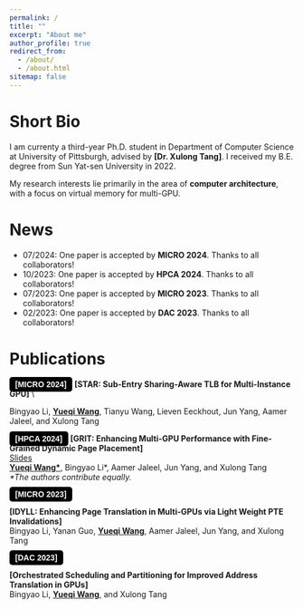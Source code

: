```yaml
---
permalink: /
title: ""
excerpt: "About me"
author_profile: true
redirect_from: 
  - /about/
  - /about.html
sitemap: false
---
```




Short Bio
===

I am currenty a third-year Ph.D. student  in Department of Computer Science at University of Pittsburgh, advised by <a href="https://xzt102.github.io/" class="no-underline-link">[Dr. Xulong Tang]</a>. I received my B.E. degree from Sun Yat-sen University in 2022.

My research interests lie primarily in the area of **computer architecture**, with a focus on virtual memory for multi-GPU.



News
===
* 07/2024: One paper is accepted by **MICRO 2024**. Thanks to all collaborators!
* 10/2023: One paper is accepted by **HPCA 2024**. Thanks to all collaborators!
* 07/2023: One paper is accepted by **MICRO 2023**. Thanks to all collaborators!
* 02/2023: One paper is accepted by **DAC 2023**. Thanks to all collaborators!


Publications
===

<style>
    .badge {
        background-color: #7C8BE6; /* Red background */
        color: white;             /* White text */
        font-weight: bold;        /* Bold font */
        padding: 5px 10px;        /* Padding around the text */
        text-align: center;       /* Center-aligned text */
        border-radius: 5px;       /* Rounded corners */
        font-family: 'Raleway', Arial; /* Font family */
    }


    .badgeblackbg {
        background-color: black; /* Red background */
        color: white;             /* White text */
        font-weight: bold;        /* Bold font */
        padding: 5px 10px;        /* Padding around the text */
        text-align: center;       /* Center-aligned text */
        border-radius: 5px;       /* Rounded corners */
        font-family: 'Raleway', Arial; /* Font family */
    }


    .badgewobgcol {
        background-color: transparent; /* No background color */
        color: black;                  /* Black text */
        font-weight: bold;             /* Bold font */
        padding: 5px 10px;             /* Padding around the text */
        text-align: center;            /* Center-aligned text */
        border: 2px solid black;       /* Black border */
        border-radius: 5px;            /* Rounded corners */
        font-family: 'Raleway', Arial; /* Font family */
    }

    a.no-underline-link {
        text-decoration: none !important; /* Ensures the underline is removed */
        font-weight: bold;
    }

    .no-underline-link:hover {
        text-decoration: underline; /* Underline on hover */
    }

</style>


<span class="badgeblackbg" style="font-family: 'Raleway', Arial;">[MICRO 2024]</span> 
<a href="../files/STAR_MICRO24.pdf" class="no-underline-link">[STAR: Sub-Entry Sharing-Aware TLB for Multi-Instance GPU]</a> \
<!-- [Slides](../files/STAR_slides.pptx) \ -->
Bingyao Li, <u><b>Yueqi Wang</b></u>, Tianyu Wang, Lieven Eeckhout, Jun Yang, Aamer Jaleel, and Xulong Tang 



<!-- <span class="badgeblackbg" style="font-family: 'Raleway', Arial; color: #7C8BE6;">[HPCA 2024]</span>  -->
<span class="badgeblackbg" style="font-family: 'Raleway', Arial;">[HPCA 2024]</span> 
<a href="../files/GRIT_HPCA24.pdf" class="no-underline-link">[GRIT: Enhancing Multi-GPU Performance with Fine-Grained Dynamic Page Placement]</a> \
[Slides](../files/GRIT_slides.pptx) \
<u><b>Yueqi Wang*</b></u>, Bingyao Li*, Aamer Jaleel, Jun Yang, and Xulong Tang \
<i>\*The authors contribute equally.</i>

<span class="badgeblackbg" style="font-family: 'Raleway', Arial;">[MICRO 2023]</span> 
<!-- [IDYLL: Enhancing Page Translation in Multi-GPUs via Light Weight PTE Invalidations](../files/MICRO2023_IDYLL.pdf) \ -->
<a href="../files/MICRO2023_IDYLL.pdf" class="no-underline-link">[IDYLL: Enhancing Page Translation in Multi-GPUs via Light Weight PTE Invalidations]</a> \
Bingyao Li, Yanan Guo, <u><b>Yueqi Wang</b></u>, Aamer Jaleel, Jun Yang, and Xulong Tang 


<span class="badgeblackbg" style="font-family: 'Raleway', Arial;">[DAC 2023]</span> 
<!-- [Orchestrated Scheduling and Partitioning for Improved Address Translation in GPUs](../files/DAC2023.pdf)  \ -->
<a href="../files/DAC2023.pdf" class="no-underline-link">[Orchestrated Scheduling and Partitioning for Improved Address Translation in GPUs]</a> \
Bingyao Li, <u><b>Yueqi Wang</b></u>, and Xulong Tang



<!-- **Orchestrated Scheduling and Partitioning for Improved Address Translation in GPUs** \
Bingyao Li, **Yueqi Wang**, and Xulong Tang\
The 60th Design Automation Conference\
<span style="font-family: 'Raleway', Arial; color: #7C8BE6; font-weight: bold;">DAC 2023</span>
 -->


<!-- ctivities
===
* rua
 -->

<!-- <script>
document.write("Last modifid at: "+document.lastModified+"" )
</script>
 -->
<!-- --- -->

<!-- <a href="https://info.flagcounter.com/21GO"><img src="https://s01.flagcounter.com/map/21GO/size_s/txt_000000/border_CCCCCC/pageviews_1/viewers_0/flags_0/" alt="Flag Counter" border="0"></a> -->